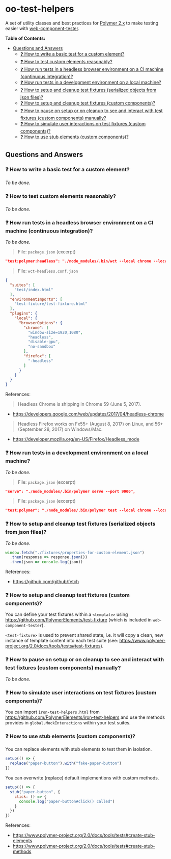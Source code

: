 # oo-test-helpers

A set of utility classes and best practices for [Polymer 2.x](https://github.com/Polymer/polymer) to make testing easier with [web-component-tester](https://github.com/Polymer/web-component-tester).

**Table of Contents:**

<!-- TOC depthFrom:2 -->

- [Questions and Answers](#questions-and-answers)
    - [:question: How to write a basic test for a custom element?](#question-how-to-write-a-basic-test-for-a-custom-element)
    - [:question: How to test custom elements reasonably?](#question-how-to-test-custom-elements-reasonably)
    - [:question: How run tests in a headless browser environment on a CI machine (continuous integration)?](#question-how-run-tests-in-a-headless-browser-environment-on-a-ci-machine-continuous-integration)
    - [:question: How run tests in a development environment on a local machine?](#question-how-run-tests-in-a-development-environment-on-a-local-machine)
    - [:question: How to setup and cleanup test fixtures (serialized objects from json files)?](#question-how-to-setup-and-cleanup-test-fixtures-serialized-objects-from-json-files)
    - [:question: How to setup and cleanup test fixtures (custom components)?](#question-how-to-setup-and-cleanup-test-fixtures-custom-components)
    - [:question: How to pause on setup or on cleanup to see and interact with test fixtures (custom components) manually?](#question-how-to-pause-on-setup-or-on-cleanup-to-see-and-interact-with-test-fixtures-custom-components-manually)
    - [:question: How to simulate user interactions on test fixtures (custom components)?](#question-how-to-simulate-user-interactions-on-test-fixtures-custom-components)
    - [:question: How to use stub elements (custom components)?](#question-how-to-use-stub-elements-custom-components)

<!-- /TOC -->

## Questions and Answers

### :question: How to write a basic test for a custom element?

*To be done.*

### :question: How to test custom elements reasonably?

*To be done.*

### :question: How run tests in a headless browser environment on a CI machine (continuous integration)?

*To be done.*

> File: `package.json` (excerpt)
~~~json
"test:polymer:headless": "./node_modules/.bin/wct --local chrome --local firefox --configFile 'wct-headless.conf.json'",
~~~

> File: `wct-headless.conf.json`
~~~json
{
  "suites": [
    "test/index.html"
  ],
  "environmentImports": [
    "test-fixture/test-fixture.html"
  ],
  "plugins": {
    "local": {
      "browserOptions": {
        "chrome": [
          "window-size=1920,1080",
          "headless",
          "disable-gpu",
          "no-sandbox"
        ],
        "firefox": [
          "-headless"
        ]
      }
    }
  }
}
~~~

References:
> Headless Chrome is shipping in Chrome 59 (June 5, 2017).
- https://developers.google.com/web/updates/2017/04/headless-chrome

> Headless Firefox works on Fx55+ (August 8, 2017) on Linux, and 56+ (September 28, 2017) on Windows/Mac.
- https://developer.mozilla.org/en-US/Firefox/Headless_mode

### :question: How run tests in a development environment on a local machine?

*To be done.*

> File: `package.json` (excerpt)
~~~json
"serve": "./node_modules/.bin/polymer serve --port 9000",
~~~

> File: `package.json` (excerpt)
~~~json
"test:polymer": "./node_modules/.bin/polymer test --local chrome --local firefox --persistent --skip-selenium-install",
~~~

### :question: How to setup and cleanup test fixtures (serialized objects from json files)?

*To be done.*

~~~js
window.fetch("./fixtures/properties-for-custom-element.json")
  .then(response => response.json())
  .then(json => console.log(json))
~~~

References:
- https://github.com/github/fetch

### :question: How to setup and cleanup test fixtures (custom components)?

You can define your test fixtures within a `<template>` using https://github.com/PolymerElements/test-fixture (which is included in `web-component-tester`).

`<test-fixture>` is used to prevent shared state, i.e. it will copy a clean, new instance of template content into each test suite (see: https://www.polymer-project.org/2.0/docs/tools/tests#test-fixtures).

### :question: How to pause on setup or on cleanup to see and interact with test fixtures (custom components) manually?

*To be done.*

### :question: How to simulate user interactions on test fixtures (custom components)?

You can import `iron-test-helpers.html` from https://github.com/PolymerElements/iron-test-helpers and use the methods provides in `global.MockInteractions` within your test suites.

### :question: How to use stub elements (custom components)?

You can replace elements with stub elements to test them in isolation.

~~~js
setup(() => {
  replace("paper-button").with("fake-paper-button")
})
~~~

You can overwrite (replace) default implementions with custom methods.

~~~js
setup(() => {
  stub("paper-button", {
    click: () => {
      console.log("paper-button#click() called")
    }
  })
})
~~~

References:
- https://www.polymer-project.org/2.0/docs/tools/tests#create-stub-elements
- https://www.polymer-project.org/2.0/docs/tools/tests#create-stub-methods
